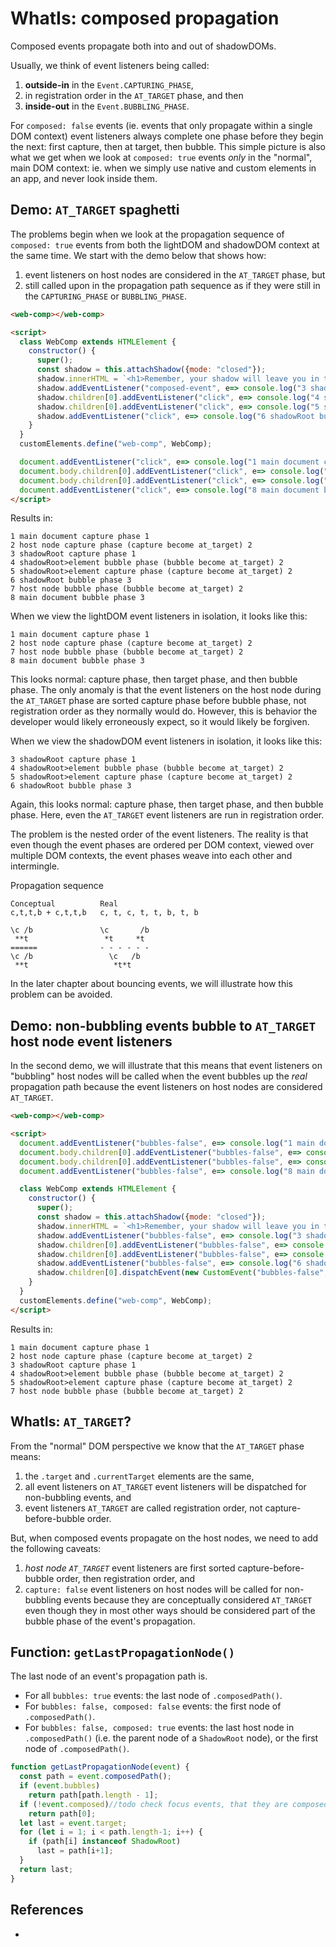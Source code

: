 # WhatIs: composed propagation 

Composed events propagate both into and out of shadowDOMs.
                        
Usually, we think of event listeners being called:
1. **outside-in** in the `Event.CAPTURING_PHASE`,
2. in registration order in the `AT_TARGET` phase, and then
3. **inside-out** in the `Event.BUBBLING_PHASE`.
 
For `composed: false` events (ie. events that only propagate within a single DOM context) event listeners always complete one phase before they begin the next: first capture, then at target, then bubble. This simple picture is also what we get when we look at `composed: true` events *only* in the "normal", main DOM context: ie. when we simply use native and custom elements in an app, and never look inside them.

## Demo: `AT_TARGET` spaghetti

The problems begin when we look at the propagation sequence of `composed: true` events from both the lightDOM and shadowDOM context at the same time. We start with the demo below that shows how:
1. event listeners on host nodes are considered in the `AT_TARGET` phase, but
2. still called upon in the propagation path sequence as if they were still in the `CAPTURING_PHASE` or `BUBBLING_PHASE`.

```html
<web-comp></web-comp>

<script>
  class WebComp extends HTMLElement {
    constructor() {
      super();
      const shadow = this.attachShadow({mode: "closed"});
      shadow.innerHTML = `<h1>Remember, your shadow will leave you in the dark.</h1>`;
      shadow.addEventListener("composed-event", e=> console.log("3 shadowRoot capture phase", e.eventPhase), true);
      shadow.children[0].addEventListener("click", e=> console.log("4 shadowRoot>element bubble phase (bubble become at_target)", e.eventPhase));
      shadow.children[0].addEventListener("click", e=> console.log("5 shadowRoot>element capture phase (capture become at_target)", e.eventPhase), true);
      shadow.addEventListener("click", e=> console.log("6 shadowRoot bubble phase", e.eventPhase));
    }
  }
  customElements.define("web-comp", WebComp);

  document.addEventListener("click", e=> console.log("1 main document capture phase", e.eventPhase), true);
  document.body.children[0].addEventListener("click", e=> console.log("7 host node bubble phase (bubble become at_target)", e.eventPhase));
  document.body.children[0].addEventListener("click", e=> console.log("2 host node capture phase (capture become at_target)", e.eventPhase), true);
  document.addEventListener("click", e=> console.log("8 main document bubble phase", e.eventPhase));
</script>
```
Results in:
```
1 main document capture phase 1
2 host node capture phase (capture become at_target) 2
3 shadowRoot capture phase 1
4 shadowRoot>element bubble phase (bubble become at_target) 2
5 shadowRoot>element capture phase (capture become at_target) 2
6 shadowRoot bubble phase 3
7 host node bubble phase (bubble become at_target) 2
8 main document bubble phase 3
```

When we view the lightDOM event listeners in isolation, it looks like this:
```
1 main document capture phase 1
2 host node capture phase (capture become at_target) 2
7 host node bubble phase (bubble become at_target) 2
8 main document bubble phase 3
```
This looks normal: capture phase, then target phase, and then bubble phase. The only anomaly is that the event listeners on the host node during the `AT_TARGET` phase are sorted capture phase before bubble phase, not registration order as they normally would do. However, this is behavior the developer would likely erroneously expect, so it would likely be forgiven.

When we view the shadowDOM event listeners in isolation, it looks like this:
```
3 shadowRoot capture phase 1
4 shadowRoot>element bubble phase (bubble become at_target) 2
5 shadowRoot>element capture phase (capture become at_target) 2
6 shadowRoot bubble phase 3
```
Again, this looks normal: capture phase, then target phase, and then bubble phase. Here, even the `AT_TARGET` event listeners are run in registration order.

The problem is the nested order of the event listeners. The reality is that even though the event phases are ordered per DOM context, viewed over multiple DOM contexts, the event phases weave into each other and intermingle. 

Propagation sequence
```
Conceptual          Real        
c,t,t,b + c,t,t,b   c, t, c, t, t, b, t, b
              
\c /b               \c       /b
 **t                 *t     *t
======              - - - - - - 
\c /b                 \c   /b
 **t                   *t*t
```
In the later chapter about bouncing events, we will illustrate how this problem can be avoided.
 
## Demo: non-bubbling events bubble to `AT_TARGET` host node event listeners

In the second demo, we will illustrate that this means that event listeners on "bubbling" host nodes will be called when the event bubbles up the *real* propagation path because the event listeners on host nodes are considered `AT_TARGET`. 

```html
<web-comp></web-comp>

<script>
  document.addEventListener("bubbles-false", e=> console.log("1 main document capture phase", e.eventPhase), true);
  document.body.children[0].addEventListener("bubbles-false", e=> console.log("2 host node capture phase (capture become at_target)", e.eventPhase), true);
  document.body.children[0].addEventListener("bubbles-false", e=> console.log("7 host node bubble phase (bubble become at_target)", e.eventPhase));
  document.addEventListener("bubbles-false", e=> console.log("8 main document bubble phase", e.eventPhase));

  class WebComp extends HTMLElement {
    constructor() {
      super();
      const shadow = this.attachShadow({mode: "closed"});
      shadow.innerHTML = `<h1>Remember, your shadow will leave you in the dark.</h1>`;
      shadow.addEventListener("bubbles-false", e=> console.log("3 shadowRoot capture phase", e.eventPhase), true);
      shadow.children[0].addEventListener("bubbles-false", e=> console.log("4 shadowRoot>element bubble phase (bubble become at_target)", e.eventPhase));
      shadow.children[0].addEventListener("bubbles-false", e=> console.log("5 shadowRoot>element capture phase (capture become at_target)", e.eventPhase), true);
      shadow.addEventListener("bubbles-false", e=> console.log("6 shadowRoot bubble phase", e.eventPhase));
      shadow.children[0].dispatchEvent(new CustomEvent("bubbles-false", {composed: true, bubbles: false}));
    }
  }
  customElements.define("web-comp", WebComp);
</script>
```
Results in:
```
1 main document capture phase 1
2 host node capture phase (capture become at_target) 2
3 shadowRoot capture phase 1
4 shadowRoot>element bubble phase (bubble become at_target) 2
5 shadowRoot>element capture phase (capture become at_target) 2
7 host node bubble phase (bubble become at_target) 2
```

## WhatIs: `AT_TARGET`?

From the "normal" DOM perspective we know that the `AT_TARGET` phase means:
1. the `.target` and `.currentTarget` elements are the same,
2. all event listeners on `AT_TARGET` event listeners will be dispatched for non-bubbling events, and 
3. event listeners `AT_TARGET` are called registration order, not capture-before-bubble order.

But, when composed events propagate on the host nodes, we need to add the following caveats:
1. *host node `AT_TARGET`* event listeners are first sorted capture-before-bubble order, then registration order, and
2. `capture: false` event listeners on host nodes will be called for non-bubbling events because they are conceptually considered `AT_TARGET` even though they in most other ways should be considered part of the bubble phase of the event's propagation.

## Function: `getLastPropagationNode()`

The last node of an event's propagation path is.
* For all `bubbles: true` events:  the last node of `.composedPath()`.
* For `bubbles: false, composed: false` events: the first node of `.composedPath()`.
* For `bubbles: false, composed: true` events: the last host node in `.composedPath()` (i.e. the parent node of a `ShadowRoot` node), or the first node of `.composedPath()`.

```javascript
function getLastPropagationNode(event) {
  const path = event.composedPath();
  if (event.bubbles)
    return path[path.length - 1];
  if (!event.composed)//todo check focus events, that they are composed.true
    return path[0];
  let last = event.target;
  for (let i = 1; i < path.length-1; i++) {
    if (path[i] instanceof ShadowRoot)
      last = path[i+1];
  }
  return last;
}
```                                                           

## References

 * 